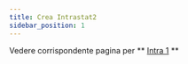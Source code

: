 ```yaml
---
title: Crea Intrastat2
sidebar_position: 1
---
```


Vedere corrispondente pagina per ** [Intra 1](/docs/finance-area/declarations/intrastat/create-intrastat1/create-intrastat1-intro) **








